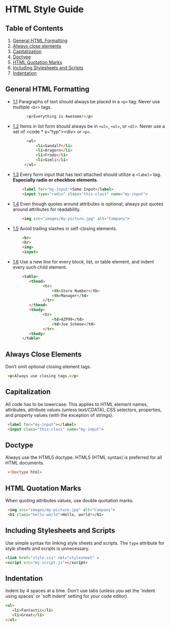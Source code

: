# HTML Style Guide
## Table of Contents

1. [General HTML Formatting](#general-html-formatting)
2. [Always close elements](#always-close-elements)
3. [Capitalization](#capitalization)
4. [Doctype](#doctype)
5. [HTML Quotation Marks](#html-quotation-marks)
6. [Including Stylesheets and Scripts](#including-stylesheets-and-scripts)
7. [Indentation](#indentation)

## General HTML Formatting

- [1.1](#1.1) Paragraphs of text should always be placed in a <code>&lt;p&gt;</code> tag. Never use multiple <code>&lt;br&gt;</code> tags.

  ```html
        <p>Everything is Awesome!</p>
  ```
- [1.2](#1.2) Items in list form should always be in <code>&lt;ul&gt;</code>, <code>&lt;ol&gt;</code>, or <code>&lt;dl&gt;</code>. Never use a set of <code * s="typ">&lt;div&gt;</code> or <code>&lt;p&gt;</code>.

  ```html
        <ul>
            <li>Gandalf</li>
            <li>Aragorn</li>
            <li>Frodo</li>
            <li>Gimli</li>
       </ul>
    ```
- [1.3](#1.3) Every form input that has text attached should utilize a <code >&lt;label&gt;</code> tag. <strong>Especially radio or checkbox elements.</strong>

    ```html
        <label for="my-input">Some Input</label>
        <input type="radio" class="this-class" name="my-input">
    ```
    
- [1.4](#1.4) Even though quotes around attributes is optional, always put quotes around attributes for readability.

    ```html
        <img src="images/my-picture.jpg" alt="Company">
    ```
    
- [1.5](#1.5) Avoid trailing slashes in self-closing elements.

    ```html
        <br> 
        <hr> 
        <img>
        <input>
    ```

- [1.6](#1.6) Use a new line for every block, list, or table element, and indent every such child element.
  
   ```html
       <table>
          <thead>
                <tr>
                    <th>Store Number</th>
                    <th>Manager</td>
                </tr>
          </thead>
          <tbody>
                <tr>
                    <td>AZP99</td>
                    <td>Joe Schmoe</td>
                </tr>
          <tbody>
       </table>
   ```
   
## Always Close Elements
Don’t omit optional closing element tags.
   ```html
    <p>Always use closing tags.</p>
   ```
   
## Capitalization
All code has to be lowercase: This applies to HTML element names, attributes, attribute values (unless text/CDATA), CSS selectors, properties, and property values (with the exception of strings).</p>
   ```html
    <label for="my-input"></label>
    <input class="this-class" name="my-input">
   ```
   
## Doctype
Always use the HTML5 doctype. HTML5 (HTML syntax) is preferred for all HTML documents.
   ```html
    <!Doctype html>
   ```

## HTML Quotation Marks
When quoting attributes values, use double quotation marks.
   ```html
    <img src="images/my-picture.jpg" alt="Company"> 
    <h1 class="hello-world">Hello, world!</h1>
```
## Including Stylesheets and Scripts
Use simple syntax for linking style sheets and scripts. The <code class="typ">type</code> attribute for style sheets and scripts is unnecessary.
   ```html
   <link href="style.css" rel="stylesheet" >
   <script src="my-script.js"></script>
```
## Indentation
Indent by 4 spaces at a time. Don't use tabs (unless you set the 'indent using spaces' or 'soft indent' setting for your code editor).
   ```html
   <ul>
      <li>Fantastic</li>
      <li>Great</li>
   </ul> 
```
